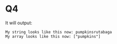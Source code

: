 # Q4

It will output:
```
My string looks like this now: pumpkinsrutabaga
My array looks like this now: ["pumpkins"]
```
